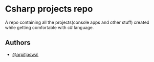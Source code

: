 
# Csharp projects repo

A repo containing all the projects(console apps and other stuff) created while getting comfortable with c# language.


## Authors

- [@arpitjaswal](https://www.github.com/arpitjaswal)

